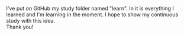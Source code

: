 I've put on GitHub my study folder named "learn". In it is everything I learned and I'm learning in the moment. I hope to show my continuous study with this idea. <br>
Thank you!
